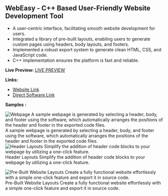 ## WebEasy - C++ Based User-Friendly Website Development Tool

- A user-centric interface, facilitating smooth website development for users.
- Integrated a library of pre-built layouts, enabling users to generate custom pages using headers, body layouts, and footers.
- Implemented a robust export system to generate clean HTML, CSS, and JavaScript code.
- C++ implementation ensures the platform is fast and reliable.

**Live Preview:**
[LIVE PREVIEW](https://hiteshkumawatpro.github.io/WebEasy/)

**Links:**
- [Website Link](https://hiteshkumawatpro.github.io/WebEasy/)
- [Direct Software Link](https://drive.google.com/drive/folders/1Enp5JmfRPzx5gFAs-r_U8j2oQilmLpMW?usp=sharing)


**Samples :**

![Webpage
A sample webpage is generated by selecting a header, body, and footer using the software, which automatically arranges the positions of the header and footer in the exported code files.](https://hiteshkumawatpro.github.io/WebEasy/samples/preview1.png)
A sample webpage is generated by selecting a header, body, and footer using the software, which automatically arranges the positions of the header and footer in the exported code files.
![Header Layouts
Simplify the addition of header code blocks to your webpage by utilizing a one-click feature.](https://hiteshkumawatpro.github.io/WebEasy/samples/preview2.png)
Header Layouts
Simplify the addition of header code blocks to your webpage by utilizing a one-click feature.

![Pre-Built Website Layouts
Create a fully functional website effortlessly with a simple one-click feature and export it in source code.](https://hiteshkumawatpro.github.io/WebEasy/samples/preview3.png)
Pre-Built Website Layouts
Create a fully functional website effortlessly with a simple one-click feature and export it in source code.
